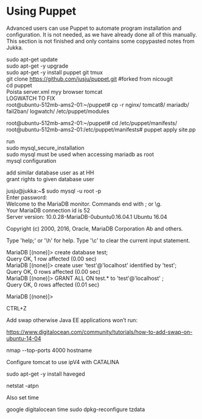 # Using Puppet

Advanced users can use Puppet to automate program installation and configuration. It is not needed, as we have already done all of this manually. This section is not finished and only contains some copypasted notes from Jukka.
  
sudo apt-get update  
sudo apt-get -y upgrade  
sudo apt-get -y install puppet git tmux  
git clone https://github.com/jusju/puppet.git #forked from nicougit  
cd puppet  
Poista server.xml myy browser tomcat  
LOGWATCH TO FIX  
root@ubuntu-512mb-ams2-01:~/puppet# cp -r nginx/ tomcat8/ mariadb/ fail2ban/ logwatch/ /etc/puppet/modules  

  
root@ubuntu-512mb-ams2-01:~/puppet# cd /etc/puppet/manifests/  
root@ubuntu-512mb-ams2-01:/etc/puppet/manifests# puppet apply site.pp  


run  
sudo mysql_secure_installation  
sudo mysql must be used when accessing mariadb as root  
mysql configuration  
  

add similar database user as at HH  
grant rights to given database user  
  

jusju@jukka:~$ sudo mysql -u root -p  
Enter password:  
Welcome to the MariaDB monitor.  Commands end with ; or \g.  
Your MariaDB connection id is 52  
Server version: 10.0.28-MariaDB-0ubuntu0.16.04.1 Ubuntu 16.04  
  

Copyright (c) 2000, 2016, Oracle, MariaDB Corporation Ab and others.  

  
Type 'help;' or '\h' for help. Type '\c' to clear the current input statement.  

  
MariaDB [(none)]> create database test;  
Query OK, 1 row affected (0.00 sec)  
MariaDB [(none)]> create user 'test'@'localhost' identified by 'test';  
Query OK, 0 rows affected (0.00 sec)  
MariaDB [(none)]> GRANT ALL ON test.* to 'test'@'localhost' ;  
Query OK, 0 rows affected (0.01 sec)  

  
MariaDB [(none)]>  

  
CTRL+Z  

  
Add swap otherwise Java EE applications won’t run:  
  

https://www.digitalocean.com/community/tutorials/how-to-add-swap-on-ubuntu-14-04
  
nmap --top-ports 4000 hostname  
  
Configure tomcat to use ipV4 with CATALINA 
  
sudo apt-get -y install haveged  
  
netstat -atpn  

Also set time  

google digitalocean time 
sudo dpkg-reconfigure tzdata    
